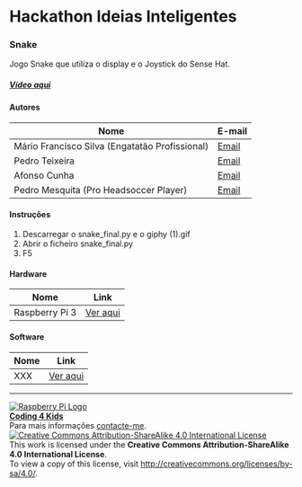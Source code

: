 ﻿# Hackathon Ideias Inteligentes  

### Snake

Jogo Snake que utiliza o display e o Joystick do Sense Hat.
  
##### [Vídeo aqui](https://drive.google.com/file/d/0B_pUAOPBkih7eUhJNGgwZDJWY0k/view?usp=sharing)  
  
#### Autores  

|Nome  |E-mail  |  
|---|---|    
|Mário Francisco Silva  (Engatatão Profissional)|[Email](None)  |  
|Pedro Teixeira  |[Email](None)  |  
|Afonso Cunha  |[Email](None)  |  
|Pedro Mesquita  (Pro Headsoccer Player)|[Email](None)  |  

#### Instruções

1. Descarregar o snake_final.py e o giphy (1).gif
2. Abrir o ficheiro snake_final.py
3. F5

#### Hardware  

|Nome  |Link  |  
|---|---|    
|Raspberry Pi 3  |[Ver aqui](http://www.raspberrypi.org)  |  

#### Software  

|Nome  |Link  |  
|---|---|    
|XXX  |[Ver aqui](http://www.xxx.yyy)  |  


***  
[![Raspberry Pi Logo](https://upload.wikimedia.org/wikipedia/en/thumb/c/cb/Raspberry_Pi_Logo.svg/50px-Raspberry_Pi_Logo.svg.png)](http://raspberrypi.org)   
[**Coding 4 Kids**](http://coding4kids.github.io/coding4kids/)  
Para mais informações [contacte-me](mailto:nunofilipesantos@gmail.com).  
[![Creative Commons Attribution-ShareAlike 4.0 International License](https://licensebuttons.net/l/by-sa/4.0/88x31.png)](http://creativecommons.org/licenses/by-sa/4.0/)  
This work is licensed under the **Creative Commons Attribution-ShareAlike 4.0 International License**.  
To view a copy of this license, visit http://creativecommons.org/licenses/by-sa/4.0/.  
